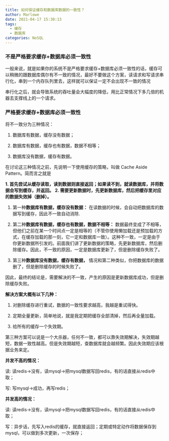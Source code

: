 ```yaml
---
title: 如何保证缓存和数据库数据的一致性？
author: Marlowe
date: 2021-04-17 15:30:13
tags: 
  - 缓存
  - 数据库
categories: NoSQL
--- 
```


<!--more-->

### 不是严格要求缓存+数据库必须一致性
一般来说，就是如果你的系统不是严格要求缓存+数据库必须一致性的话，缓存可以稍微的跟数据库偶尔有不一致的情况，最好不要做这个方案，读请求和写请求串行化，串到一个内存队列里去，这样就可以保证一定不会出现不一致的情况

串行化之后，就会导致系统的吞吐量会大幅度的降低，用比正常情况下多几倍的机器去支撑线上的一个请求。


### 严格要求缓存+数据库必须一致性

将不一致分为三种情况：

1. 数据库有数据，缓存没有数据；

2. 数据库有数据，缓存也有数据，数据不相等；

3. 数据库没有数据，缓存有数据。

在讨论这三种情况之前，先说明一下使用缓存的策略，叫做 Cache Aside Pattern。简而言之就是

**1. 首先尝试从缓存读取，读到数据则直接返回；如果读不到，就读数据库，并将数据会写到缓存，并返回。**
**2. 需要更新数据时，先更新数据库，然后把缓存里对应的数据失效掉（删掉）。**

1. 第一种**数据库有数据，缓存没有数据：** 在读数据的时候，会自动把数据库的数据写到缓存，因此不一致自动消除.

2. 第二种**数据库有数据，缓存也有数据，数据不相等：** 数据最终变成了不相等，但他们之前在某一个时间点一定是相等的（不管你使用懒加载还是预加载的方式，在缓存加载的那一刻，它一定和数据库一致）。这种不一致，一定是由于你更新数据所引发的。前面我们讲了更新数据的策略，先更新数据库，然后删除缓存。因此，不一致的原因，一定是数据库更新了，但是删除缓存失败了。

3. 第三种**数据库没有数据，缓存有数据，** 情况和第二种类似，你把数据库的数据删了，但是删除缓存的时候失败了。

因此，最终的结论是，需要解决的不一致，产生的原因是更新数据库成功，但是删除缓存失败。

**解决方案大概有以下几种：**
1. 对删除缓存进行重试，数据的一致性要求越高，我越是重试得快。

2. 定期全量更新，简单地说，就是我定期把缓存全部清掉，然后再全量加载。

3. 给所有的缓存一个失效期。


第三种方案可以说是一个大杀器，任何不一致，都可以靠失效期解决，失效期越短，数据一致性越高。但是失效期越短，查数据库就会越频繁。因此失效期应该根据业务来定。

**并发不高的情况：**

读: 读redis->没有，读mysql->把mysql数据写回redis，有的话直接从redis中取；

写: 写mysql->成功，再写redis；

**并发高的情况：**

读: 读redis->没有，读mysql->把mysql数据写回redis，有的话直接从redis中取；

写：异步话，先写入redis的缓存，就直接返回；定期或特定动作将数据保存到mysql，可以做到多次更新，一次保存；